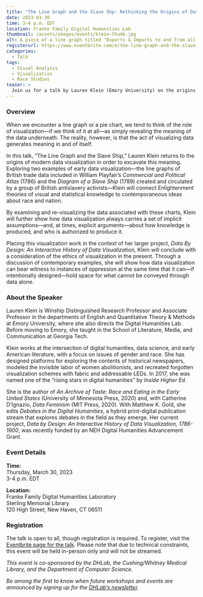 ```yaml
---
title: "The Line Graph and the Slave Shp: Rethinking the Origins of Data Viz"
date: 2023-03-30
time: 3-4 p.m. EDT
location: Franke Family Digital Humanities Lab
thumbnail: /assets/images/events/klein-thumb.jpg
alt: A piece of a line graph titled "Exports & Imports to and from all North-America." The x-axis shows dates from 1700 to 1800, and the y-axis shows financial costs from 0 to 6,000,000.
registerurl: https://www.eventbrite.com/e/the-line-graph-and-the-slave-ship-rethinking-the-origins-of-data-viz-tickets-570769746677
categories:
  - Talk
tags:
  - Visual Analysis
  - Visualization
  - Race Studies
teaser: >
  Join us for a talk by Lauren Klein (Emory University) on the origins of modern data visualization, and what this history demonstrates about how knowledge is produced and who is allowed to produce it. 
---
```


### Overview
When we encounter a line graph or a pie chart, we tend to think of the role of visualization—if we think of it at all—as simply revealing the meaning of the data underneath. The reality, however, is that the act of visualizing data generates meaning in and of itself.  

In this talk, “The Line Graph and the Slave Ship,” Lauren Klein returns to the origins of modern data visualization in order to excavate this meaning. Exploring two examples of early data visualization—the line graphs of British trade data included in William Playfair’s *Commercial and Political Atlas* (1786) and the *Diagram of a Slave Ship* (1789) created and circulated by a group of British antislavery activists—Klein will connect Enlightenment theories of visual and statistical knowledge to contemporaneous ideas about race and nation.  

By examining and re-visualizing the data associated with these charts, Klein will further show how data visualization always carries a set of implicit assumptions—and, at times, explicit arguments—about how knowledge is produced, and who is authorized to produce it.  

Placing this visualization work in the context of her larger project, *Data By Design: An Interactive History of Data Visualization,* Klein will conclude with a consideration of the ethics of visualization in the present. Through a discussion of contemporary examples, she will show how data visualization can bear witness to instances of oppression at the same time that it can—if intentionally designed—hold space for what cannot be conveyed through data alone.  

### About the Speaker
Lauren Klein is Winship Distinguished Research Professor and Associate Professor in the departments of English and Quantitative Theory & Methods at Emory University, where she also directs the Digital Humanities Lab. Before moving to Emory, she taught in the School of Literature, Media, and Communication at Georgia Tech.  

Klein works at the intersection of digital humanities, data science, and early American literature, with a focus on issues of gender and race. She has designed platforms for exploring the contents of historical newspapers, modeled the invisible labor of women abolitionists, and recreated forgotten visualization schemes with fabric and addressable LEDs. In 2017, she was named one of the “rising stars in digital humanities” by *Inside Higher Ed*.  

She is the author of *An Archive of Taste: Race and Eating in the Early United States* (University of Minnesota Press, 2020) and, with Catherine D’Ignazio, *Data Feminism* (MIT Press, 2020). With Matthew K. Gold, she edits *Debates in the Digital Humanities*, a hybrid print-digital publication stream that explores debates in the field as they emerge. Her current project, *Data by Design: An Interactive History of Data Visualization, 1786-1900*, was recently funded by an NEH Digital Humanities Advancement Grant.  

### Event Details
**Time:**  
Thursday, March 30, 2023  
3-4 p.m. EDT  

**Location:**  
Franke Family Digital Humanities Laboratory  
Sterling Memorial Library  
120 High Street, New Haven, CT 06511  

### Registration
The talk is open to all, though registration is required. To register, visit the <a href='https://www.eventbrite.com/e/the-line-graph-and-the-slave-ship-rethinking-the-origins-of-data-viz-tickets-570769746677' target='_blank'>Eventbrite page for the talk</a>. Please note that due to technical constraints, this event will be held in-person only and will not be streamed.

*This event is co-sponsored by the DHLab, the Cushing/Whitney Medical Library, and the Department of Computer Science.*  

*Be among the first to know when future workshops and events are announced by signing up for the <a href='https://subscribe.yale.edu/browse?search=digital+humanities' target='_blank'>DHLab’s newsletter</a>.*
